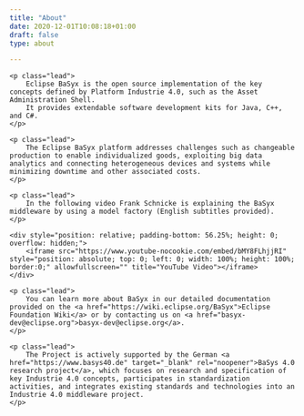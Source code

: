 ```yaml
---
title: "About"
date: 2020-12-01T10:08:18+01:00
draft: false
type: about

---
```



<div class="col-md-12">
        
	<p class="lead">
		Eclipse BaSyx is the open source implementation of the key concepts defined by Platform Industrie 4.0, such as the Asset Administration Shell. 
		It provides extendable software development kits for Java, C++, and C#.
	</p>

	<p class="lead">
		The Eclipse BaSyx platform addresses challenges such as changeable production to enable individualized goods, exploiting big data analytics and connecting heterogeneous devices and systems while minimizing downtime and other associated costs.
	</p>

	<p class="lead">
		In the following video Frank Schnicke is explaining the BaSyx middleware by using a model factory (English subtitles provided).
	</p>


       
</div>

<div class="col-md-12">
	
	<div style="position: relative; padding-bottom: 56.25%; height: 0; overflow: hidden;">
		<iframe src="https://www.youtube-nocookie.com/embed/bMY8FLhjjRI" style="position: absolute; top: 0; left: 0; width: 100%; height: 100%; border:0;" allowfullscreen="" title="YouTube Video"></iframe>
	</div>	
   
</div>

<div class="col-md-12">

	<p class="lead">
		You can learn more about BaSyx in our detailed documentation provided on the <a href="https://wiki.eclipse.org/BaSyx">Eclipse Foundation Wiki</a> or by contacting us on <a href="basyx-dev@eclipse.org">basyx-dev@eclipse.org</a>.
	</p>

	<p class="lead">
		The Project is actively supported by the German <a href="https://www.basys40.de" target="_blank" rel="noopener">BaSys 4.0 research project</a>, which focuses on research and specification of key Industrie 4.0 concepts, participates in standardization activities, and integrates existing standards and technologies into an Industrie 4.0 middleware project. 
	</p>

</div>

 
 